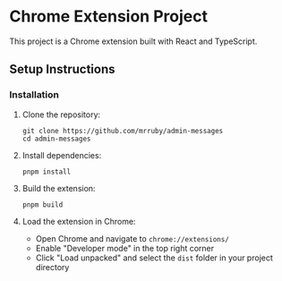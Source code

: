 # Chrome Extension Project

This project is a Chrome extension built with React and TypeScript.

## Setup Instructions

### Installation

1. Clone the repository:

   ```
   git clone https://github.com/mrruby/admin-messages
   cd admin-messages
   ```

2. Install dependencies:

   ```
   pnpm install
   ```

3. Build the extension:

   ```
   pnpm build
   ```

4. Load the extension in Chrome:
   - Open Chrome and navigate to `chrome://extensions/`
   - Enable "Developer mode" in the top right corner
   - Click "Load unpacked" and select the `dist` folder in your project directory
